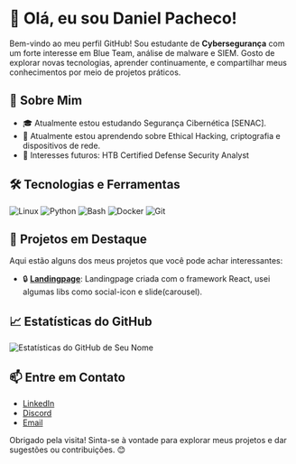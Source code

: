 # 👋 Olá, eu sou Daniel Pacheco!

Bem-vindo ao meu perfil GitHub! Sou estudante de **Cybersegurança** com um forte interesse em Blue Team, análise de malware e SIEM. Gosto de explorar novas tecnologias, aprender continuamente, e compartilhar meus conhecimentos por meio de projetos práticos.

## 🚀 Sobre Mim
- 🎓 Atualmente estou estudando Segurança Cibernética [SENAC].
- 📖 Atualmente estou aprendendo sobre Ethical Hacking, criptografia e dispositivos de rede.
- 🌱 Interesses futuros: HTB Certified Defense Security Analyst

## 🛠️ Tecnologias e Ferramentas
![Linux](https://img.shields.io/badge/-Linux-333333?style=flat&logo=linux)
![Python](https://img.shields.io/badge/-Python-333333?style=flat&logo=python)
![Bash](https://img.shields.io/badge/-Bash-333333?style=flat&logo=gnubash)
![Docker](https://img.shields.io/badge/-Docker-333333?style=flat&logo=docker)
![Git](https://img.shields.io/badge/-Git-333333?style=flat&logo=git)

## 🌟 Projetos em Destaque
Aqui estão alguns dos meus projetos que você pode achar interessantes:

- 🔒 **[Landingpage](https://eusoupatcheco.github.io/npem-landingpage/)**: Landingpage criada com o framework React, usei algumas libs como social-icon e slide(carousel).
<!-- 
- 🔐 **[Projeto 2](link_do_projeto)**: Sistema de Monitoramento de Segurança para Redes – Monitoramento de atividades suspeitas e prevenção de intrusões.
- 🛡️ **[Projeto 3](link_do_projeto)**: Scripts de Automação para Segurança no Linux – Conjunto de scripts para aumentar a segurança em servidores Linux.
-->

## 📈 Estatísticas do GitHub
![Estatísticas do GitHub de Seu Nome](https://github-readme-stats.vercel.app/api?username=eusoupatcheco&show_icons=true&hide_title=true&theme=radical)

## 📫 Entre em Contato
- [LinkedIn](https://www.linkedin.com/in/daniel-pacheco-vieira-cysec/)
- [Discord](o.homem_macaco)
- [Email](dpv_danpacheco@protonmail.com)

Obrigado pela visita! Sinta-se à vontade para explorar meus projetos e dar sugestões ou contribuições. 😊
